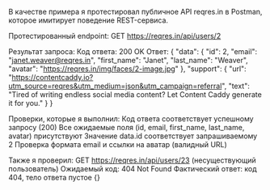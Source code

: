 В качестве примера я протестировал публичное API reqres.in в Postman, которое имитирует поведение REST-сервиса.

Протестированный endpoint:
GET https://reqres.in/api/users/2

Результат запроса:
Код ответа: 200 OK
Ответ:
{
    "data": {
        "id": 2,
        "email": "janet.weaver@reqres.in",
        "first_name": "Janet",
        "last_name": "Weaver",
        "avatar": "https://reqres.in/img/faces/2-image.jpg"
    },
    "support": {
        "url": "https://contentcaddy.io?utm_source=reqres&utm_medium=json&utm_campaign=referral",
        "text": "Tired of writing endless social media content? Let Content Caddy generate it for you."
    }
}

Проверки, которые я выполнил:
Код ответа соответствует успешному запросу (200)
Все ожидаемые поля (id, email, first_name, last_name, avatar) присутствуют
Значение data.id соответствует запрашиваемому 2
Проверка формата email и ссылки на аватар (валидный URL)

Также я проверил:
GET https://reqres.in/api/users/23 (несуществующий пользователь)
Ожидаемый код: 404 Not Found
Фактический ответ: код 404, тело ответа пустое {}
